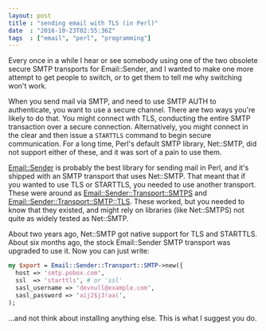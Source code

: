 ```yaml
---
layout: post
title : "sending email with TLS (in Perl)"
date  : "2016-10-23T02:55:36Z"
tags  : ["email", "perl", "programming"]
---
```

Every once in a while I hear or see somebody using one of the two obsolete
secure SMTP transports for Email::Sender, and I wanted to make one more attempt
to get people to switch, or to get them to tell me why switching won't work.

When you send mail via SMTP, and need to use SMTP AUTH to authenticate, you
want to use a secure channel.  There are two ways you're likely to do that.
You might connect with TLS, conducting the entire SMTP transaction over a
secure connection.  Alternatively, you might connect in the clear and then
issue a `STARTTLS` command to begin secure communication.  For a long time,
Perl's default SMTP library, Net::SMTP, did not support either of these, and it
was sort of a pain to use them.

[Email::Sender](https://metacpan.org/release/Email-Sender) is probably the best
library for sending mail in Perl, and it's shipped with an SMTP transport that
uses Net::SMTP.  That meant that if you wanted to use TLS or STARTTLS, you
needed to use another transport.  These were around as
[Email::Sender::Transport::SMTPS](https://metacpan.org/pod/Email::Sender::Transport::SMTPS)
and
[Email::Sender::Transport::SMTP::TLS](https://metacpan.org/pod/Email::Sender::Transport::SMTP::TLS).
These worked, but you needed to know that they existed, and might rely on
libraries (like Net::SMTPS) not quite as widely tested as Net::SMTP.

About two years ago, Net::SMTP got native support for TLS and STARTTLS.  About
six months ago, the stock Email::Sender SMTP transport was upgraded to use it.
Now you can just write:

```perl
my $xport = Email::Sender::Transport::SMTP->new({
  host => 'smtp.pobox.com',
  ssl  => 'starttls', # or 'ssl'
  sasl_username => 'devnull@example.com',
  sasl_password => 'aij2$j3!aa(',
);
```

...and not think about installing anything else.  This is what I suggest you
do.

